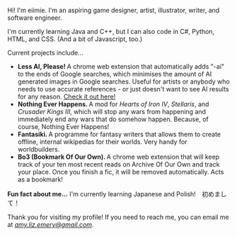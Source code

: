 Hi! I'm eiimie. I'm an aspiring game designer, artist, illustrator, writer, and software engineer. 

I'm currently learning Java and C++, but I can also code in C#, Python, HTML, and CSS. (And a bit of Javascript, too.)

Current projects include... 
- <b> Less AI, Please! </b> A chrome web extension that automatically adds "-ai" to the ends of Google searches, which minimises the amount of AI generated images in Google searches. Useful for artists or anybody who needs to use accurate references - or just doesn't want to see AI results for any reason. <a href="https://github.com/eiimie/lessAIplease/tree/main">Check it out here!</a>
- <b> Nothing Ever Happens. </b> A mod for <i>Hearts of Iron IV</i>, <i>Stellaris</i>, and <i>Crusader Kings III</i>, which will stop any wars from happening and immediately end any wars that do somehow happen. Because, of course, Nothing Ever Happens!
- <b> Fantasiki. </b> A programme for fantasy writers that allows them to create offline, internal wikipedias for their worlds. Very handy for worldbuilders.
- <b> Bo3 (Bookmark Of Our Own). </b> A chrome web extension that will keep track of your ten most recent reads on Archive Of Our Own and track your place. Once you finish a fic, it will be removed automatically. Acts as a bookmark! 

<b>Fun fact about me...</b>
I'm currently learning Japanese and Polish!　初めまして！

Thank you for visiting my profile! 
If you need to reach me, you can email me at <i>amy.liz.emery@gmail.com</i>.
